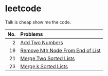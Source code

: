 # leetcode
Talk is cheap show me the code.

| No.       | Problems     | 
| -------------: | :---------- |
| 2 | [Add Two Numbers](http://www.henryxi.com/add-two-numbers)   |
| 19 | [Remove Nth Node From End of List](http://www.henryxi.com/remove-nth-node-from-end-of-list)   |
| 21 | [Merge Two Sorted Lists](http://www.henryxi.com/merge-two-sorted-lists)   |
| 23 | [Merge k Sorted Lists](http://www.henryxi.com/merge-k-sorted-lists)   |